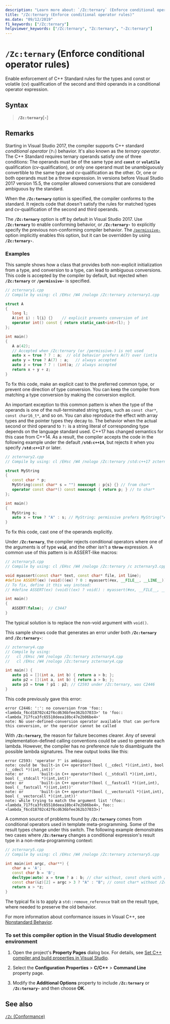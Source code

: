 ```yaml
---
description: "Learn more about: `/Zc:ternary` (Enforce conditional operator rules)"
title: "/Zc:ternary (Enforce conditional operator rules)"
ms.date: "09/12/2019"
f1_keywords: ["/Zc:ternary"]
helpviewer_keywords: ["/Zc:ternary", "Zc:ternary", "-Zc:ternary"]
---
```

# `/Zc:ternary` (Enforce conditional operator rules)

Enable enforcement of C++ Standard rules for the types and const or volatile (cv) qualification of the second and third operands in a conditional operator expression.

## Syntax

> **`/Zc:ternary`**[**`-`**]

## Remarks

Starting in Visual Studio 2017, the compiler supports C++ standard *conditional operator* (**`?:`**) behavior. It's also known as the *ternary operator*. The C++ Standard requires ternary operands satisfy one of three conditions: The operands must be of the same type and **`const`** or **`volatile`** qualification (cv-qualification), or only one operand must be unambiguously convertible to the same type and cv-qualification as the other. Or, one or both operands must be a throw expression. In versions before Visual Studio 2017 version 15.5, the compiler allowed conversions that are considered ambiguous by the standard.

When the **`/Zc:ternary`** option is specified, the compiler conforms to the standard. It rejects code that doesn't satisfy the rules for matched types and cv-qualification of the second and third operands.

The **`/Zc:ternary`** option is off by default in Visual Studio 2017. Use **`/Zc:ternary`** to enable conforming behavior, or **`/Zc:ternary-`** to explicitly specify the previous non-conforming compiler behavior. The [`/permissive-`](permissive-standards-conformance.md) option implicitly enables this option, but it can be overridden by using **`/Zc:ternary-`**.

### Examples

This sample shows how a class that provides both non-explicit initialization from a type, and conversion to a type, can lead to ambiguous conversions. This code is accepted by the compiler by default, but rejected when **`/Zc:ternary`** or **`/permissive-`** is specified.

```cpp
// zcternary1.cpp
// Compile by using: cl /EHsc /W4 /nologo /Zc:ternary zcternary1.cpp

struct A
{
   long l;
   A(int i) : l{i} {}    // explicit prevents conversion of int
   operator int() const { return static_cast<int>(l); }
};

int main()
{
   A a(42);
   // Accepted when /Zc:ternary (or /permissive-) is not used
   auto x = true ? 7 : a;  // old behavior prefers A(7) over (int)a
   auto y = true ? A(7) : a;   // always accepted
   auto z = true ? 7 : (int)a; // always accepted
   return x + y + z;
}
```

To fix this code, make an explicit cast to the preferred common type, or prevent one direction of type conversion. You can keep the compiler from matching a type conversion by making the conversion explicit.

An important exception to this common pattern is when the type of the operands is one of the null-terminated string types, such as `const char*`, `const char16_t*`, and so on. You can also reproduce the effect with array types and the pointer types they decay to. The behavior when the actual second or third operand to `?:` is a string literal of corresponding type depends on the language standard used. C++17 has changed semantics for this case from C++14. As a result, the compiler accepts the code in the following example under the default **`/std:c++14`**, but rejects it when you specify **`/std:c++17`** or later.

```cpp
// zcternary2.cpp
// Compile by using: cl /EHsc /W4 /nologo /Zc:ternary /std:c++17 zcternary2.cpp

struct MyString
{
   const char * p;
   MyString(const char* s = "") noexcept : p{s} {} // from char*
   operator const char*() const noexcept { return p; } // to char*
};

int main()
{
   MyString s;
   auto x = true ? "A" : s; // MyString: permissive prefers MyString("A") over (const char*)s
}
```

To fix this code, cast one of the operands explicitly.

Under **`/Zc:ternary`**, the compiler rejects conditional operators where one of the arguments is of type **`void`**, and the other isn't a **`throw`** expression. A common use of this pattern is in ASSERT-like macros:

```cpp
// zcternary3.cpp
// Compile by using: cl /EHsc /W4 /nologo /Zc:ternary /c zcternary3.cpp

void myassert(const char* text, const char* file, int line);
#define ASSERT(ex) (void)((ex) ? 0 : myassert(#ex, __FILE__, __LINE__))
// To fix, define it this way instead:
// #define ASSERT(ex) (void)((ex) ? void() : myassert(#ex, __FILE__, __LINE__))

int main()
{
   ASSERT(false);  // C3447
}
```

The typical solution is to replace the non-void argument with `void()`.

This sample shows code that generates an error under both **`/Zc:ternary`** and **`/Zc:ternary-`**:

```cpp
// zcternary4.cpp
// Compile by using:
//   cl /EHsc /W4 /nologo /Zc:ternary zcternary4.cpp
//   cl /EHsc /W4 /nologo /Zc:ternary zcternary4.cpp

int main() {
   auto p1 = [](int a, int b) { return a > b; };
   auto p2 = [](int a, int b) { return a > b; };
   auto p3 = true ? p1 : p2; // C2593 under /Zc:ternary, was C2446
}
```

This code previously gave this error:

```Output
error C2446: ':': no conversion from 'foo::<lambda_f6cd18702c42f6cd636bfee362b37033>' to 'foo::<lambda_717fca3fc65510deea10bc47e2b06be4>'
note: No user-defined-conversion operator available that can perform this conversion, or the operator cannot be called
```

With **`/Zc:ternary`**, the reason for failure becomes clearer. Any of several implementation-defined calling conventions could be used to generate each lambda. However, the compiler has no preference rule to disambiguate the possible lambda signatures. The new output looks like this:

```Output
error C2593: 'operator ?' is ambiguous
note: could be 'built-in C++ operator?(bool (__cdecl *)(int,int), bool (__cdecl *)(int,int))'
note: or       'built-in C++ operator?(bool (__stdcall *)(int,int), bool (__stdcall *)(int,int))'
note: or       'built-in C++ operator?(bool (__fastcall *)(int,int), bool (__fastcall *)(int,int))'
note: or       'built-in C++ operator?(bool (__vectorcall *)(int,int), bool (__vectorcall *)(int,int))'
note: while trying to match the argument list '(foo::<lambda_717fca3fc65510deea10bc47e2b06be4>, foo::<lambda_f6cd18702c42f6cd636bfee362b37033>)'
```

A common source of problems found by **`/Zc:ternary`** comes from conditional operators used in template meta-programming. Some of the result types change under this switch. The following example demonstrates two cases where **`/Zc:ternary`** changes a conditional expression's result type in a non-meta-programming context:

```cpp
// zcternary5.cpp
// Compile by using: cl /EHsc /W4 /nologo /Zc:ternary zcternary5.cpp

int main(int argc, char**) {
   char a = 'A';
   const char b = 'B';
   decltype(auto) x = true ? a : b; // char without, const char& with /Zc:ternary
   const char(&z)[2] = argc > 3 ? "A" : "B"; // const char* without /Zc:ternary
   return x > *z;
}
```

The typical fix is to apply a `std::remove_reference` trait on the result type, where needed to preserve the old behavior.

For more information about conformance issues in Visual C++, see [Nonstandard Behavior](../../cpp/nonstandard-behavior.md).

### To set this compiler option in the Visual Studio development environment

1. Open the project's **Property Pages** dialog box. For details, see [Set C++ compiler and build properties in Visual Studio](../working-with-project-properties.md).

1. Select the **Configuration Properties** > **C/C++** > **Command Line** property page.

1. Modify the **Additional Options** property to include **`/Zc:ternary`** or **`/Zc:ternary-`** and then choose **OK**.

## See also

[`/Zc` (Conformance)](zc-conformance.md)
